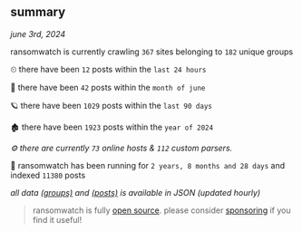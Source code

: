 
## summary
_june 3rd, 2024_

ransomwatch is currently crawling `367` sites belonging to `182` unique groups

⏲ there have been `12` posts within the `last 24 hours`

🦈 there have been `42` posts within the `month of june`

🪐 there have been `1029` posts within the `last 90 days`

🏚 there have been `1923` posts within the `year of 2024`

_⚙️ there are currently `73` online hosts & `112` custom parsers._

🦕 ransomwatch has been running for `2 years, 8 months and 28 days` and indexed `11380` posts

_all data  [(groups)](http://ransomwhat.telemetry.ltd/groups) and [(posts)](http://ransomwhat.telemetry.ltd/posts) is available in JSON (updated hourly)_

> ransomwatch is fully [open source](https://github.com/joshhighet/ransomwatch#ransomwatch--). please consider [sponsoring](https://github.com/sponsors/joshhighet) if you find it useful!
